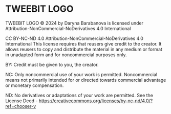 # TWEEBIT LOGO
TWEEBIT LOGO © 2024 by Daryna Barabanova is licensed under Attribution-NonCommercial-NoDerivatives 4.0 International 

CC BY-NC-ND 4.0
Attribution-NonCommercial-NoDerivatives 4.0 International
This license requires that reusers give credit to the creator. It allows reusers to copy and distribute the material in any medium or format in unadapted form and for noncommercial purposes only.

BY: Credit must be given to you, the creator.

NC: Only noncommercial use of your work is permitted.
Noncommercial means not primarily intended for or directed towards commercial advantage or monetary compensation.

ND: No derivatives or adaptations of your work are permitted.
See the License Deed - https://creativecommons.org/licenses/by-nc-nd/4.0/?ref=chooser-v
